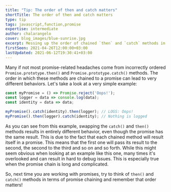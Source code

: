 ```yaml
---
title: "Tip: The order of then and catch matters"
shortTitle: The order of then and catch matters
type: tip
tags: javascript,function,promise
expertise: intermediate
author: chalarangelo
cover: blog_images/blue-sunrise.jpg
excerpt: Messing up the order of chained `then` and `catch` methods in JavaScript promises can result in all sorts of problems. Here's a short primer on the subject.
firstSeen: 2021-04-26T12:00:00+03:00
lastUpdated: 2021-06-12T19:30:41+03:00
---
```


Many if not most promise-related headaches come from incorrectly ordered `Promise.prototype.then()` and `Promise.prototype.catch()` methods. The order in which these methods are chained to a promise can lead to very different behaviors. Let's take a look at a very simple example:

```js
const myPromise = () => Promise.reject('Oops!');
const logger = data => console.log(data);
const identity = data => data;

myPromise().catch(identity).then(logger); // LOGS: Oops!
myPromise().then(logger).catch(identity); // Nothing is logged
```

As you can see from this example, swapping the `catch()` and `then()` methods results in entirely different behavior, even though the promise has the same result. This is due to the fact that each chained method will result itself in a promise. This means that the first one will pass its result to the second, the second to the third and so on and so forth. While this might seem obvious when looking at an example like this one, many times it's overlooked and can result in hard to debug issues. This is especially true when the promise chain is long and complicated.

So, next time you are working with promises, try to think of `then()` and `catch()` methods in terms of promise chaining and remember that order matters!
